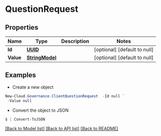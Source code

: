 # QuestionRequest
## Properties

Name | Type | Description | Notes
------------ | ------------- | ------------- | -------------
**Id** | [**UUID**](UUID.md) |  | [optional] [default to null]
**Value** | [**StringModel**](StringModel.md) |  | [optional] [default to null]

## Examples

- Create a new object
```powershell
New-Cloud.Governance.ClientQuestionRequest  -Id null `
 -Value null
```

- Convert the object to JSON
```powershell
$ | Convert-ToJSON
```


[[Back to Model list]](../README.md#documentation-for-models) [[Back to API list]](../README.md#documentation-for-api-endpoints) [[Back to README]](../README.md)

